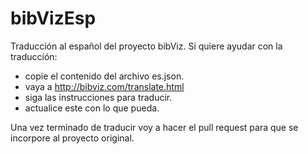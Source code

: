 bibVizEsp
=========

Traducción al español del proyecto bibViz.
Si quiere ayudar con la traducción:
* copie el contenido del archivo es.json.
* vaya a http://bibviz.com/translate.html
* siga las instrucciones para traducir.
* actualice este con lo que pueda.

Una vez terminado de traducir voy a hacer el pull request para que se incorpore al proyecto original.
